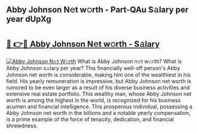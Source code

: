 ## Abby Johnson N𝚎t w𝚘rth - Part-QAu S𝚊lary per year dUpXg

# <h2><a href="http://gc26qpw.nevu.top/?p=Abby+Johnson">🔗 👉🔴 Abby Johnson N𝚎t w𝚘rth - S𝚊lary</a></h2>

[![Abby Johnson N𝚎t W𝚘rth](https://i.imgur.com/Oavwk0R.jpeg)](http://gc26qpw.nevu.top/?p=Abby+Johnson)
What is Abby Johnson n𝚎t w𝚘rth? What is Abby Johnson s𝚊lary per year?
This financially well-off person's Abby Johnson net worth is considerable, making him one of the wealthiest in his field. His yearly remuneration is impressive, but Abby Johnson net worth is rumored to be even larger as a result of his diverse business activities and extensive real estate portfolio. This wealthy man, whose Abby Johnson net worth is among the highest in the world, is recognized for his business acumen and financial intelligence. This prosperous individual, possessing a Abby Johnson net worth in the billions and a notable yearly compensation, is a prime example of the force of tenacity, dedication, and financial shrewdness.
